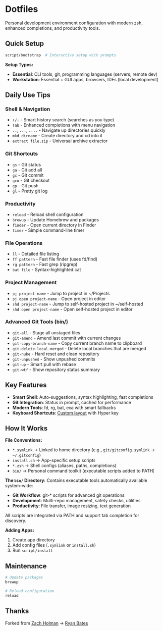 # Dotfiles

Personal development environment configuration with modern zsh, enhanced completions, and productivity tools.

## Quick Setup

```sh
script/bootstrap  # Interactive setup with prompts
```

**Setup Types:**
- **Essential**: CLI tools, git, programming languages (servers, remote dev)
- **Workstation**: Essential + GUI apps, browsers, IDEs (local development)

## Daily Use Tips

### Shell & Navigation
- `↑/↓` - Smart history search (searches as you type)
- `Tab` - Enhanced completions with menu navigation
- `..`, `...`, `....` - Navigate up directories quickly
- `mkd dirname` - Create directory and cd into it
- `extract file.zip` - Universal archive extractor

### Git Shortcuts
- `gs` - Git status
- `ga` - Git add all
- `gc` - Git commit
- `gco` - Git checkout
- `gp` - Git push
- `gl` - Pretty git log

### Productivity
- `reload` - Reload shell configuration
- `brewup` - Update Homebrew and packages
- `finder` - Open current directory in Finder
- `timer` - Simple command-line timer

### File Operations
- `ll` - Detailed file listing
- `ff pattern` - Fast file finder (uses fd/find)
- `rg pattern` - Fast grep (ripgrep)
- `bat file` - Syntax-highlighted cat

### Project Management
- `pj project-name` - Jump to project in ~/Projects
- `pj open project-name` - Open project in editor
- `shd project-name` - Jump to self-hosted project in ~/self-hosted
- `shd open project-name` - Open self-hosted project in editor

### Advanced Git Tools (bin/)
- `git-all` - Stage all unstaged files
- `git-amend` - Amend last commit with current changes
- `git-copy-branch-name` - Copy current branch name to clipboard
- `git-delete-local-merged` - Delete local branches that are merged
- `git-nuke` - Hard reset and clean repository
- `git-unpushed` - Show unpushed commits
- `git-up` - Smart pull with rebase
- `git-wtf` - Show repository status summary

## Key Features

- **Smart Shell**: Auto-suggestions, syntax highlighting, fast completions
- **Git Integration**: Status in prompt, cached for performance
- **Modern Tools**: fd, rg, bat, exa with smart fallbacks
- **Keyboard Shortcuts**: [Custom layout](https://dimitrieh.gitlab.io/dotfiles) with Hyper key

## How It Works

**File Conventions:**
- `*.symlink` → Linked to home directory (e.g., `git/gitconfig.symlink` → `~/.gitconfig`)
- `install.sh` → App-specific setup scripts
- `*.zsh` → Shell configs (aliases, paths, completions)
- `bin/` → Personal command toolkit (executable scripts added to PATH)

**The `bin/` Directory:**
Contains executable tools automatically available system-wide:
- **Git Workflow**: git-* scripts for advanced git operations
- **Development**: Multi-repo management, safety checks, utilities
- **Productivity**: File transfer, image resizing, text generation

All scripts are integrated via PATH and support tab completion for discovery.

**Adding Apps:**
1. Create app directory
2. Add config files (`.symlink` or `install.sh`)
3. Run `script/install`

## Maintenance

```sh
# Update packages
brewup

# Reload configuration
reload
```

## Thanks

Forked from [Zach Holman](https://github.com/holman/dotfiles) → [Ryan Bates](https://github.com/ryanb/dotfiles)